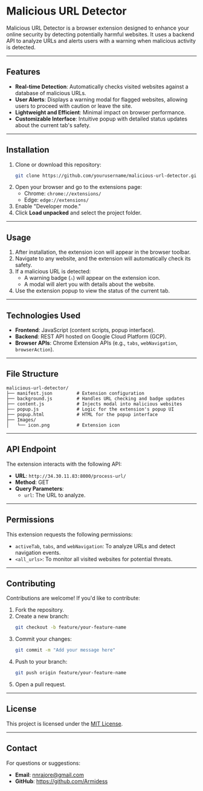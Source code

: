 
# Malicious URL Detector

Malicious URL Detector is a browser extension designed to enhance your online security by detecting potentially harmful websites. It uses a backend API to analyze URLs and alerts users with a warning when malicious activity is detected.

---

## Features

- **Real-time Detection**: Automatically checks visited websites against a database of malicious URLs.
- **User Alerts**: Displays a warning modal for flagged websites, allowing users to proceed with caution or leave the site.
- **Lightweight and Efficient**: Minimal impact on browser performance.
- **Customizable Interface**: Intuitive popup with detailed status updates about the current tab's safety.

---

## Installation

1. Clone or download this repository:
   ```bash
   git clone https://github.com/yourusername/malicious-url-detector.git
   ```
2. Open your browser and go to the extensions page:
   - Chrome: `chrome://extensions/`
   - Edge: `edge://extensions/`
3. Enable "Developer mode."
4. Click **Load unpacked** and select the project folder.

---

## Usage

1. After installation, the extension icon will appear in the browser toolbar.
2. Navigate to any website, and the extension will automatically check its safety.
3. If a malicious URL is detected:
   - A warning badge (`⚠️`) will appear on the extension icon.
   - A modal will alert you with details about the website.
4. Use the extension popup to view the status of the current tab.

---

## Technologies Used

- **Frontend**: JavaScript (content scripts, popup interface).
- **Backend**: REST API hosted on Google Cloud Platform (GCP).
- **Browser APIs**: Chrome Extension APIs (e.g., `tabs`, `webNavigation`, `browserAction`).

---

## File Structure

```
malicious-url-detector/
├── manifest.json         # Extension configuration
├── background.js         # Handles URL checking and badge updates
├── content.js            # Injects modal into malicious websites
├── popup.js              # Logic for the extension's popup UI
├── popup.html            # HTML for the popup interface
├── Images/
│   └── icon.png          # Extension icon
```

---

## API Endpoint

The extension interacts with the following API:
- **URL**: `http://34.30.11.83:8000/process-url/`
- **Method**: GET
- **Query Parameters**:
  - `url`: The URL to analyze.

---

## Permissions

This extension requests the following permissions:
- `activeTab`, `tabs`, and `webNavigation`: To analyze URLs and detect navigation events.
- `<all_urls>`: To monitor all visited websites for potential threats.

---

## Contributing

Contributions are welcome! If you'd like to contribute:
1. Fork the repository.
2. Create a new branch:
   ```bash
   git checkout -b feature/your-feature-name
   ```
3. Commit your changes:
   ```bash
   git commit -m "Add your message here"
   ```
4. Push to your branch:
   ```bash
   git push origin feature/your-feature-name
   ```
5. Open a pull request.

---

## License

This project is licensed under the [MIT License](LICENSE).

---

## Contact

For questions or suggestions:
- **Email**: nnrajore@gmail.com
- **GitHub**: https://github.com/Armidess
